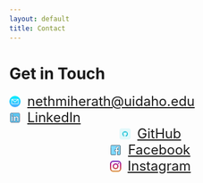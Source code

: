 ```yaml
---
layout: default
title: Contact
---
```


# Get in Touch

<div style="display: flex; align-items: center; gap:12px; font-size:24px;">
  <img src="assets/email.png" alt="Profile" style="width: 20px;" /> 
  <a href="mailto:nethmiherath@uidaho.edu">nethmiherath@uidaho.edu</a>
</div>

<div style="display: flex; align-items: center; gap:12px; font-size:24px">  
  <img src="assets/linkedin.png" alt="Profile" style="width: 20px;" />
  <a href="https://linkedin.com/in/nethmih">LinkedIn</a>
</div>
  
<div style="display: flex; align-items: center; justify-content: center; gap:12px; font-size:24px"> 
  <img src="assets/github.png" alt="Profile" style="width: 20px;" /> 
  <a href="https://github.com/nethmiherath">GitHub</a>
</div>

<div style="display: flex; align-items: center; justify-content: center; gap:12px; font-size:24px">
  <img src="assets/facebook.png" alt="Profile" style="width: 20px;" /> 
  <a href="https://www.facebook.com/nethmi.herath.9674?mibextid=wwXIfr&mibextid=wwXIfr">Facebook</a>
</div>

<div style="display: flex; align-items: center; justify-content: center; gap:12px; font-size:24px"> 
  <img src="assets/instagram.png" alt="Profile" style="width: 20px;" /> 
  <a href="https://www.instagram.com/nethmichanikaigsh=YTcxMm9yZXpueDBp&utm_source=qr">Instagram</a>
</div>
